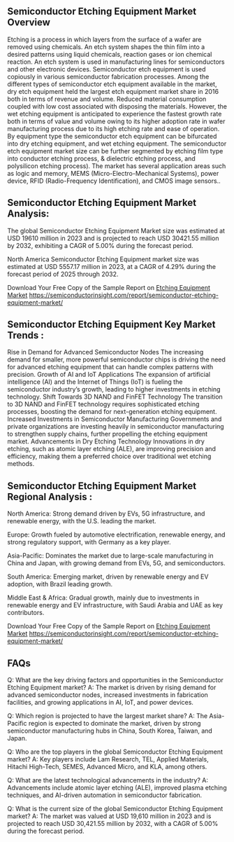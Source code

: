 ## Semiconductor Etching Equipment Market Overview
Etching is a process in which layers from the surface of a wafer are removed using chemicals. An etch system shapes the thin film into a desired patterns using liquid chemicals, reaction gases or ion chemical reaction. An etch system is used in manufacturing lines for semiconductors and other electronic devices. Semiconductor etch equipment is used copiously in various semiconductor fabrication processes. Among the different types of semiconductor etch equipment available in the market, dry etch equipment held the largest etch equipment market share in 2016 both in terms of revenue and volume. Reduced material consumption coupled with low cost associated with disposing the materials. However, the wet etching equipment is anticipated to experience the fastest growth rate both in terms of value and volume owing to its higher adoption rate in wafer manufacturing process due to its high etching rate and ease of operation. By equipment type the semiconductor etch equipment can be bifurcated into dry etching equipment, and wet etching equipment. The semiconductor etch equipment market size can be further segmented by etching film type into conductor etching process, & dielectric etching process, and polysilicon etching process). The market has several application areas such as logic and memory, MEMS (Micro-Electro-Mechanical Systems), power device, RFID (Radio-Frequency Identification), and CMOS image sensors..


## Semiconductor Etching Equipment Market Analysis: 
The global Semiconductor Etching Equipment Market size was estimated at USD 19610 million in 2023 and is projected to reach USD 30421.55 million by 2032, exhibiting a CAGR of 5.00% during the forecast period.

North America Semiconductor Etching Equipment market size was estimated at USD 5557.17 million in 2023, at a CAGR of 4.29% during the forecast period of 2025 through 2032.

Download Your Free Copy of the Sample Report on [Etching Equipment Market]([url](https://semiconductorinsight.com/report/semiconductor-etching-equipment-market/))  https://semiconductorinsight.com/report/semiconductor-etching-equipment-market/

## Semiconductor Etching Equipment Key Market Trends  :
Rise in Demand for Advanced Semiconductor Nodes
The increasing demand for smaller, more powerful semiconductor chips is driving the need for advanced etching equipment that can handle complex patterns with precision.
Growth of AI and IoT Applications
The expansion of artificial intelligence (AI) and the Internet of Things (IoT) is fueling the semiconductor industry’s growth, leading to higher investments in etching technology.
Shift Towards 3D NAND and FinFET Technology
The transition to 3D NAND and FinFET technology requires sophisticated etching processes, boosting the demand for next-generation etching equipment.
Increased Investments in Semiconductor Manufacturing
Governments and private organizations are investing heavily in semiconductor manufacturing to strengthen supply chains, further propelling the etching equipment market.
Advancements in Dry Etching Technology
Innovations in dry etching, such as atomic layer etching (ALE), are improving precision and efficiency, making them a preferred choice over traditional wet etching methods.
## Semiconductor Etching Equipment Market Regional Analysis :

North America:
Strong demand driven by EVs, 5G infrastructure, and renewable energy, with the U.S. leading the market.

Europe:
Growth fueled by automotive electrification, renewable energy, and strong regulatory support, with Germany as a key player.

Asia-Pacific:
Dominates the market due to large-scale manufacturing in China and Japan, with growing demand from EVs, 5G, and semiconductors.

South America:
Emerging market, driven by renewable energy and EV adoption, with Brazil leading growth.

Middle East & Africa:
Gradual growth, mainly due to investments in renewable energy and EV infrastructure, with Saudi Arabia and UAE as key contributors.

Download Your Free Copy of the Sample Report on [Etching Equipment Market]([url](https://semiconductorinsight.com/report/semiconductor-etching-equipment-market/))  https://semiconductorinsight.com/report/semiconductor-etching-equipment-market/
## FAQs
 

Q: What are the key driving factors and opportunities in the Semiconductor Etching Equipment market?
A: The market is driven by rising demand for advanced semiconductor nodes, increased investments in fabrication facilities, and growing applications in AI, IoT, and power devices.

Q: Which region is projected to have the largest market share?
A: The Asia-Pacific region is expected to dominate the market, driven by strong semiconductor manufacturing hubs in China, South Korea, Taiwan, and Japan.

Q: Who are the top players in the global Semiconductor Etching Equipment market?
A: Key players include Lam Research, TEL, Applied Materials, Hitachi High-Tech, SEMES, Advanced Micro, and KLA, among others.

Q: What are the latest technological advancements in the industry?
A: Advancements include atomic layer etching (ALE), improved plasma etching techniques, and AI-driven automation in semiconductor fabrication.

Q: What is the current size of the global Semiconductor Etching Equipment market?
A: The market was valued at USD 19,610 million in 2023 and is projected to reach USD 30,421.55 million by 2032, with a CAGR of 5.00% during the forecast period.


